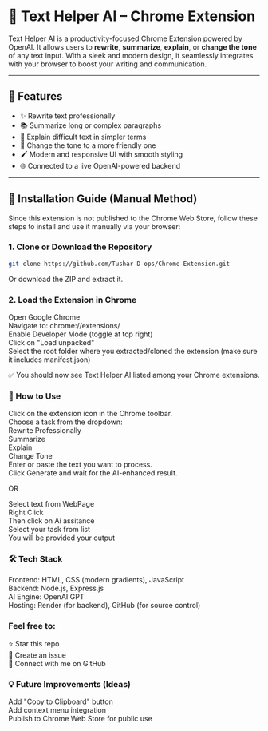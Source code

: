 # 🧠 Text Helper AI – Chrome Extension

Text Helper AI is a productivity-focused Chrome Extension powered by OpenAI. It allows users to **rewrite**, **summarize**, **explain**, or **change the tone** of any text input. With a sleek and modern design, it seamlessly integrates with your browser to boost your writing and communication.

---

## 🚀 Features

- ✨ Rewrite text professionally
- 📚 Summarize long or complex paragraphs
- 💬 Explain difficult text in simpler terms
- 🎨 Change the tone to a more friendly one
- 🖌️ Modern and responsive UI with smooth styling
- 🌐 Connected to a live OpenAI-powered backend

---

## 🔧 Installation Guide (Manual Method)

Since this extension is not published to the Chrome Web Store, follow these steps to install and use it manually via your browser:

### 1. Clone or Download the Repository

```bash
git clone https://github.com/Tushar-D-ops/Chrome-Extension.git
```
Or download the ZIP and extract it.

### 2. Load the Extension in Chrome
Open Google Chrome</br>
Navigate to: chrome://extensions/</br>
Enable Developer Mode (toggle at top right)</br>
Click on "Load unpacked"</br>
Select the root folder where you extracted/cloned the extension (make sure it includes manifest.json)</br>

✅ You should now see Text Helper AI listed among your Chrome extensions.

### 🧠 How to Use
Click on the extension icon in the Chrome toolbar.</br>
Choose a task from the dropdown:</br>
Rewrite Professionally</br>
Summarize</br>
Explain</br>
Change Tone</br>
Enter or paste the text you want to process.</br>
Click Generate and wait for the AI-enhanced result.</br>

OR

Select text from WebPage</br>
Right Click</br>
Then click on Ai assitance</br>
Select your task from list</br>
You will be provided your output</br>

### 🛠️ Tech Stack
Frontend: HTML, CSS (modern gradients), JavaScript</br>
Backend: Node.js, Express.js</br>
AI Engine: OpenAI GPT</br>
Hosting: Render (for backend), GitHub (for source control)</br>

### Feel free to:
⭐ Star this repo</br>
🐛 Create an issue</br>
📩 Connect with me on GitHub</br>

### 💡 Future Improvements (Ideas)
Add "Copy to Clipboard" button</br>
Add context menu integration</br>
Publish to Chrome Web Store for public use

